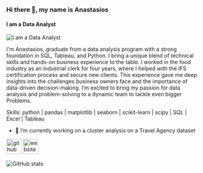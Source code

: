 ### Hi there 👋, my name is Anastasios
#### I am a Data Analyst
![I am a Data Analyst](https://media.licdn.com/dms/image/D4E16AQEnZ8vW7deJjA/profile-displaybackgroundimage-shrink_350_1400/0/1719007590807?e=1727308800&v=beta&t=RtmxKyBmmCbD2elysx_swoy0MLFhhpuHvAGR0ItzdB8)

I'm Anastasios, graduate from a data analysis program with a strong foundation in SQL, Tableau, and Python. I bring a unique blend of technical skills and hands-on business experience to the table. I worked in the food industry as an industrial clerk for four years, where I helped with the IFS certification process and secure new clients. This experience gave me deep insights into the challenges business owners face and the importance of data-driven decision-making. 
I’m excited to bring my passion for data analysis and problem-solving to a dynamic team to tackle even bigger Problems.

Skills:  python | pandas | matplotlib | seaborn | scikit-learn | scipy | SQL | Excel | Tableau

- 🔭 I’m currently working on a cluster analysis on a Travel Agency dataset 


[<img src='https://cdn.jsdelivr.net/npm/simple-icons@3.0.1/icons/github.svg' alt='github' height='40'>](https://github.com/N3pps)  [<img src='https://cdn.jsdelivr.net/npm/simple-icons@3.0.1/icons/icloud.svg' alt='website' height='40'>](anastasiosmastorakis.com)  

![GitHub stats](https://github-readme-stats.vercel.app/api?username=N3pps&show_icons=true)  

